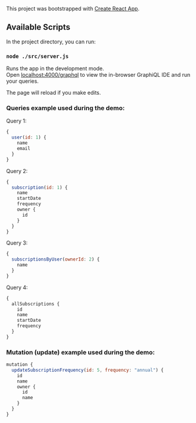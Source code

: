 This project was bootstrapped with [Create React App](https://github.com/facebook/create-react-app).

## Available Scripts

In the project directory, you can run:

### `node ./src/server.js`

Runs the app in the development mode.<br>
Open [localhost:4000/graphql](localhost:4000/graphql) to view the in-browser GraphiQL IDE and run your queries.

The page will reload if you make edits.<br>

### Queries example used during the demo:

Query 1:
```javascript
{
  user(id: 1) {
    name
    email
  }
}
```

Query 2:
```javascript
{
  subscription(id: 1) {
    name
    startDate
    frequency
    owner {
      id
    }
  }
}
```

Query 3:
```javascript
{
  subscriptionsByUser(ownerId: 2) {
    name
  }
}
```

Query 4:
```javascript
{
  allSubscriptions {
    id
    name
    startDate
    frequency
  }
}
```

### Mutation (update) example used during the demo:
```javascript
mutation {
  updateSubscriptionFrequency(id: 5, frequency: "annual") {
    id
    name
    owner {
      id
      name
    }
  }
}
```

